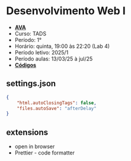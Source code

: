 # Desenvolvimento Web I

- **[AVA](https://ava.ifpr.edu.br/course/view.php?id=13095)**
- Curso: TADS
- Período: 1°
- Horário: quinta, 19:00 às 22:20 (Lab 4)
- Período letivo: 2025/1
- Período aulas: 13/03/25 à jul/25
- **[Códigos](https://github.com/fscheidt/web1)**


## settings.json
```json
{
    "html.autoClosingTags": false,
    "files.autoSave": "afterDelay"
}
```

## extensions
- open in browser
- Prettier - code formatter